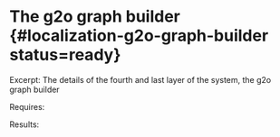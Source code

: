# The g2o graph builder {#localization-g2o-graph-builder status=ready}

Excerpt: The details of the fourth and last layer of the system, the g2o graph builder

<div class='requirements' markdown="1">

Requires: 

Results: 
</div>

<minitoc/> 